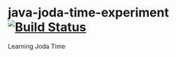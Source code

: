 # java-joda-time-experiment [![Build Status](https://travis-ci.org/loki2302/java-joda-time-experiment.png?branch=master)](https://travis-ci.org/loki2302/java-joda-time-experiment)

Learning Joda Time
